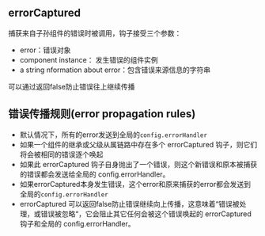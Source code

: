 
## errorCaptured
捕获来自子孙组件的错误时被调用，钩子接受三个参数：
* error：错误对象
* component instance： 发生错误的组件实例
* a string nformation about error：包含错误来源信息的字符串

可以通过返回false防止错误往上继续传播


## 错误传播规则(error propagation rules)
* 默认情况下，所有的error发送到全局的`config.errorHandler`
* 如果一个组件的继承或父级从属链路中存在多个 errorCaptured 钩子，则它们将会被相同的错误逐个唤起
* 如果此 errorCaptured 钩子自身抛出了一个错误，则这个新错误和原本被捕获的错误都会发送给全局的 config.errorHandler。
* 如果errorCaptured本身发生错误，这个error和原来捕获的error都会发送到全局的`config.errorHandler`
* errorCaptured 可以返回false防止错误继续向上传播，这意味着“错误被处理，或错误被忽略“，它会阻止其它任何会被这个错误唤起的 errorCaptured 钩子和全局的 config.errorHandler。